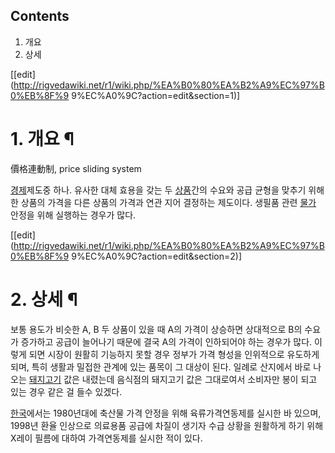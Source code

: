 ## Contents

    

1. 개요 
2. 상세 

[[edit](http://rigvedawiki.net/r1/wiki.php/%EA%B0%80%EA%B2%A9%EC%97%B0%EB%8F%9
9%EC%A0%9C?action=edit&section=1)]

# 1. 개요 ¶

價格連動制, price sliding system

  

[경제](%EA%B2%BD%EC%A0%9C.md)제도중 하나. 유사한 대체 효용을 갖는 두
[상품](%EC%83%81%ED%92%88.md)간의 수요와 공급 균형을 맞추기 위해 한 상품의 가격을 다른 상품의 가격과 연관 지어
결정하는 제도이다. 생필품 관련 [물가](%EB%AC%BC%EA%B0%80.md) 안정을 위해 실행하는 경우가 많다.

  

[[edit](http://rigvedawiki.net/r1/wiki.php/%EA%B0%80%EA%B2%A9%EC%97%B0%EB%8F%9
9%EC%A0%9C?action=edit&section=2)]

# 2. 상세 ¶

보통 용도가 비슷한 A, B 두 상품이 있을 때 A의 가격이 상승하면 상대적으로 B의 수요가 증가하고 공급이 늘어나기 때문에 결국 A의
가격이 인하되어야 하는 경우가 많다. 이렇게 되면 시장이 원활히 기능하지 못할 경우 정부가 가격 형성을 인위적으로 유도하게 되며, 특히
생활과 밀접한 관계에 있는 품목이 그 대상이 된다. 일례로 산지에서 바로 나오는
[돼지고기](%EB%8F%BC%EC%A7%80%EA%B3%A0%EA%B8%B0.md) 값은 내렸는데 음식점의 돼지고기 값은 그대로여서
소비자만 봉이 되고 있는 경우 같은 걸 들수 있겠다.

  

[한국](%ED%95%9C%EA%B5%AD.md)에서는 1980년대에 축산물 가격 안정을 위해 육류가격연동제를 실시한 바 있으며,
1998년 환율 인상으로 의료용품 공급에 차질이 생기자 수급 상황을 원활하게 하기 위해 X레이 필름에 대하여 가격연동제를 실시한 적이 있다.


